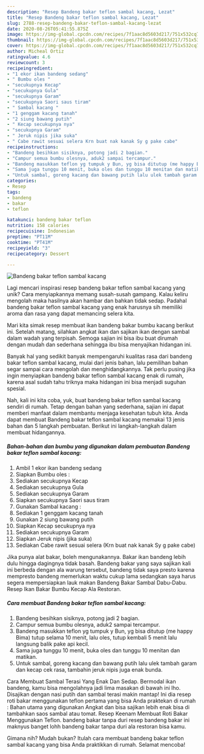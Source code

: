 ```yaml
---
description: "Resep Bandeng bakar teflon sambal kacang, Lezat"
title: "Resep Bandeng bakar teflon sambal kacang, Lezat"
slug: 2788-resep-bandeng-bakar-teflon-sambal-kacang-lezat
date: 2020-08-26T05:41:55.875Z
image: https://img-global.cpcdn.com/recipes/7f1aac8d5603d217/751x532cq70/bandeng-bakar-teflon-sambal-kacang-foto-resep-utama.jpg
thumbnail: https://img-global.cpcdn.com/recipes/7f1aac8d5603d217/751x532cq70/bandeng-bakar-teflon-sambal-kacang-foto-resep-utama.jpg
cover: https://img-global.cpcdn.com/recipes/7f1aac8d5603d217/751x532cq70/bandeng-bakar-teflon-sambal-kacang-foto-resep-utama.jpg
author: Micheal Ortiz
ratingvalue: 4.6
reviewcount: 3
recipeingredient:
- "1 ekor ikan bandeng sedang"
- " Bumbu oles "
- "secukupnya Kecap"
- "secukupnya Gula"
- "secukupnya Garam"
- "secukupnya Saori saus tiram"
- " Sambal kacang "
- "1 genggam kacang tanah"
- "2 siung bawang putih"
- " Kecap secukupnya nya"
- "secukupnya Garam"
- " Jeruk nipis jika suka"
- " Cabe rawit sesuai selera Krn buat nak kanak Sy g pake cabe"
recipeinstructions:
- "Bandeng besihkan sisiknya, potong jadi 2 bagian."
- "Campur semua bumbu olesnya, aduk2 sampai tercampur."
- "Bandeng masukkan teflon yg tumpuk y Bun, yg bisa ditutup (me happy Bima) tutup selama 10 menit, lalu oles, tutup kembali 5 menit lalu langsung balik pake api kecil."
- "Sama juga tunggu 10 menit, buka oles dan tunggu 10 menitan dan matikan."
- "Untuk sambal, goreng kacang dan bawang putih lalu ulek tambah garam dan kecap cek rasa, tambahin jeruk nipis juga enak bunda."
categories:
- Resep
tags:
- bandeng
- bakar
- teflon

katakunci: bandeng bakar teflon 
nutrition: 158 calories
recipecuisine: Indonesian
preptime: "PT11M"
cooktime: "PT41M"
recipeyield: "3"
recipecategory: Dessert

---
```



![Bandeng bakar teflon sambal kacang](https://img-global.cpcdn.com/recipes/7f1aac8d5603d217/751x532cq70/bandeng-bakar-teflon-sambal-kacang-foto-resep-utama.jpg)

Lagi mencari inspirasi resep bandeng bakar teflon sambal kacang yang unik? Cara menyiapkannya memang susah-susah gampang. Kalau keliru mengolah maka hasilnya akan hambar dan bahkan tidak sedap. Padahal bandeng bakar teflon sambal kacang yang enak harusnya sih memiliki aroma dan rasa yang dapat memancing selera kita.

Mari kita simak resep membuat ikan bandeng bakar bumbu kacang berikut ini. Setelah matang, silahkan angkat ikan dan sajikan ikan dengan sambal dalam wadah yang terpisah. Semoga sajian ini bisa ibu buat dirumah dengan mudah dan sederhana sehingga ibu bisa menyajikan hidangan ini.

Banyak hal yang sedikit banyak mempengaruhi kualitas rasa dari bandeng bakar teflon sambal kacang, mulai dari jenis bahan, lalu pemilihan bahan segar sampai cara mengolah dan menghidangkannya. Tak perlu pusing jika ingin menyiapkan bandeng bakar teflon sambal kacang enak di rumah, karena asal sudah tahu triknya maka hidangan ini bisa menjadi suguhan spesial.


Nah, kali ini kita coba, yuk, buat bandeng bakar teflon sambal kacang sendiri di rumah. Tetap dengan bahan yang sederhana, sajian ini dapat memberi manfaat dalam membantu menjaga kesehatan tubuh kita. Anda dapat membuat Bandeng bakar teflon sambal kacang memakai 13 jenis bahan dan 5 langkah pembuatan. Berikut ini langkah-langkah dalam membuat hidangannya.

<!--inarticleads1-->

##### Bahan-bahan dan bumbu yang digunakan dalam pembuatan Bandeng bakar teflon sambal kacang:

1. Ambil 1 ekor ikan bandeng sedang
1. Siapkan  Bumbu oles :
1. Sediakan secukupnya Kecap
1. Sediakan secukupnya Gula
1. Sediakan secukupnya Garam
1. Siapkan secukupnya Saori saus tiram
1. Gunakan  Sambal kacang :
1. Sediakan 1 genggam kacang tanah
1. Gunakan 2 siung bawang putih
1. Siapkan  Kecap secukupnya nya
1. Sediakan secukupnya Garam
1. Siapkan  Jeruk nipis (jika suka)
1. Sediakan  Cabe rawit sesuai selera (Krn buat nak kanak Sy g pake cabe)


Jika punya alat bakar, boleh mengunakannya. Bakar ikan bandeng lebih dulu hingga dagingnya tidak basah. Bandeng bakar yang saya sajikan kali ini berbeda dengan ala warung tersebut, bandeng tidak saya presto karena mempresto bandeng memerlukan waktu cukup lama sedangkan saya harus segera mempersiapkan lauk makan Bandeng Bakar Sambal Dabu-Dabu. Resep Ikan Bakar Bumbu Kecap Ala Restoran. 

<!--inarticleads2-->

##### Cara membuat Bandeng bakar teflon sambal kacang:

1. Bandeng besihkan sisiknya, potong jadi 2 bagian.
1. Campur semua bumbu olesnya, aduk2 sampai tercampur.
1. Bandeng masukkan teflon yg tumpuk y Bun, yg bisa ditutup (me happy Bima) tutup selama 10 menit, lalu oles, tutup kembali 5 menit lalu langsung balik pake api kecil.
1. Sama juga tunggu 10 menit, buka oles dan tunggu 10 menitan dan matikan.
1. Untuk sambal, goreng kacang dan bawang putih lalu ulek tambah garam dan kecap cek rasa, tambahin jeruk nipis juga enak bunda.


Cara Membuat Sambal Terasi Yang Enak Dan Sedap. Bermodal ikan bandeng, kamu bisa mengolahnya jadi lima masakan di bawah ini lho. Disajikan dengan nasi putih dan sambal terasi makin mantap! Ini dia resep roti bakar menggunakan teflon pertama yang bisa Anda praktekan di rumah : Bahan utama yang digunakan Angkat dan bisa sajikan lebih enak bisa di tambahkan saos sambal atau tomat. Resep Keenam Membuat Roti Bakar Menggunakan Teflon. bandeng bakar tanpa duri resep bandeng bakar ini maknyus banget lohh bandeng bakar tanpa duri ala restoran bisa kamu. 

Gimana nih? Mudah bukan? Itulah cara membuat bandeng bakar teflon sambal kacang yang bisa Anda praktikkan di rumah. Selamat mencoba!
